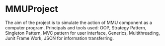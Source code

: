 # MMUProject
The aim of the project is to simulate the action of MMU component as a computer program.
Principals and tools used: OOP, Strategy Pattern, Singleton Pattern, MVC pattern for user interface, Generics,
 Multithreading, Junit Frame Work, JSON for information transferring.

